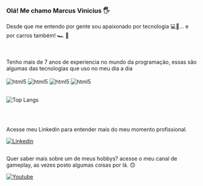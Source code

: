 ### Olá! Me chamo Marcus Vinicius 🖐️

Desde que me entendo por gente sou apaixonado por tecnologia 💻👾... e por carros também! 🏎️ 🚙

## 
<br/>
Tenho mais de 7 anos de experiencia no mundo da programação, essas são algumas das tecnologias que uso no meu dia a dia

<div stylr ="display: inline_block"><br/>
<img align="center" alt="html5" src="https://img.shields.io/badge/.NET-5C2D91?style=for-the-badge&logo=.net&logoColor=white" />
<img align="center" alt="html5" src="https://img.shields.io/badge/C%23-239120?style=for-the-badge&logo=c-sharp&logoColor=white" />
<img align="center" alt="html5" src="https://img.shields.io/badge/Angular-DD0031?style=for-the-badge&logo=angular&logoColor=white" />
<img align="center" alt="html5" src="https://img.shields.io/badge/React-20232A?style=for-the-badge&logo=react&logoColor=61DAFB" />
</div>

<br/>

![Top Langs](https://github-readme-stats.vercel.app/api/top-langs/?username=mrvn7&hide_progress=true)



##
<br/>


 Acesse meu Linkedin para entender mais do meu momento profissional. 

 [![Linkedin](https://img.shields.io/badge/LinkedIn-0077B5?style=for-the-badge&logo=linkedin&logoColor=white)](https://www.linkedin.com/in/marcus-vinicius-alves-de-oliveira)



##
 Quer saber mais sobre um de meus hobbys? acesse o meu canal de gameplay, as vezes posto algumas coisas por lá. 🙃

 [![Youtube](https://img.shields.io/badge/YouTube-FF0000?style=for-the-badge&logo=youtube&logoColor=white)](https://www.youtube.com/channel/UC9TYeudM7xQujgxzoMvWS3w)
